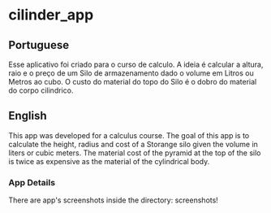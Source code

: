 # cilinder_app


## Portuguese
Esse aplicativo foi criado para o curso de calculo.
A ideia é calcular a altura, raio e o preço de um Silo de armazenamento dado o volume em Litros ou Metros ao cubo.
O custo do material do topo do Silo é o dobro do material do corpo cilindrico.

## English
This app was developed for a calculus course.
The goal of this app is to calculate the height, radius and cost of a Storange silo given the volume in liters or cubic meters.
The material cost of the pyramid at the top of the silo is twice as expensive as the material of the cylindrical body.


### App Details
There are app's screenshots inside the directory: screenshots!